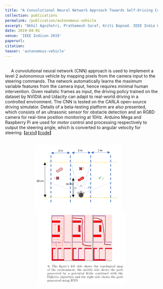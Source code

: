 ```yaml
---
title: "A Convolutional Neural Network Approach Towards Self-Driving Cars"
collection: publications
permalink: /publication/autonomous-vehicle
excerpt: "Akhil Agnihotri, Prathamesh Saraf, Kriti Bapnad. IEEE India Conference 2019. **[**[arxiv](https://arxiv.org/ftp/arxiv/papers/1909/1909.03854.pdf)**]** **[**[code](https://github.com/agnihotriakhil/CNN-buggy)**]** <br/> <br/> <br/>"
date: 2019-04-01
venue: 'IEEE Indicon 2019'
paperurl: 
citation:
teaser: 'autonomous-vehicle'
---
```

<br/>&nbsp;&nbsp;&nbsp;&nbsp;&nbsp;A convolutional neural network (CNN) approach is used to implement a level 2 autonomous vehicle by mapping pixels from the camera input to the steering commands. The network automatically learns the maximum variable features from the camera input, hence requires minimal human intervention. Given realistic frames as input, the driving policy trained on the dataset by NVIDIA and Udacity can adapt to real-world driving in a controlled environment. The CNN is tested on the CARLA open-source driving simulator. Details of a beta-testing platform are also presented, which consists of an ultrasonic sensor for obstacle detection and an RGBD camera for real-time position monitoring at 10Hz. Arduino Mega and Raspberry Pi are used for motor control and processing respectively to output the steering angle, which is converted to angular velocity for steering. **[**[arxiv](https://arxiv.org/ftp/arxiv/papers/1909/1909.03854.pdf)**]** **[**[code](https://github.com/agnihotriakhil/CNN-buggy)**]**

<br/>
<div align="center"><img src="/images/publications/autonomous-vehicle-1.png" alt="autonomous-vehicle-1" width="285"> &nbsp; &nbsp; &nbsp; <img src="/images/publications/autonomous-vehicle-2.png" alt="autonomous-vehicle-2" width="285"></div>